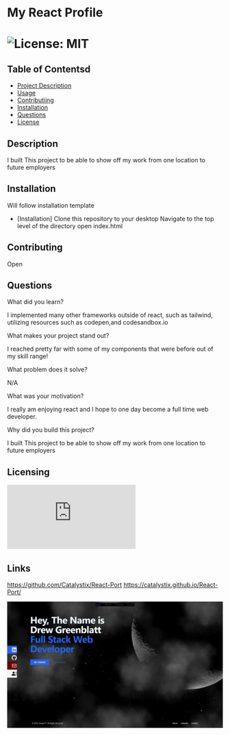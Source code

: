 
  
  # My React Profile

  # ![License: MIT](https://img.shields.io/badge/License-MIT-yellow.svg)

  ## Table of Contentsd
  - [Project Description](#Description)
  - [Usage](#Usage)
  - [Contributiing](#Contributing)
  - [Installation](#Installation)
  - [Questions](#Questions)
  - [License](#license)

  ## Description
  I built This project to be able to show off my work from one location to future employers

  ## Installation
  Will follow installation template
  - [Installation]
  Clone this repository to your desktop
  Navigate to the top level of the directory
  open index.html

  ## Contributing
  Open

  ## Questions
  What did you learn?

  I implemented many other frameworks outside of react, such as tailwind, utilizing resources such as codepen,and codesandbox.io

  What makes your project stand out?

  I reached pretty far with some of my components that were before out of my skill range!

  What problem does it solve?

  N/A

  What was your motivation?

  I really am enjoying react and I hope to one day become a full time web developer.

  Why did you build this project?
  
  I built This project to be able to show off my work from one location to future employers
 
  
  ## Licensing
   ![License: MIT](https://https://www.mit.edu/~amini/LICENSE.md) 

  ## Links
  https://github.com/Catalystix/React-Port
  https://catalystix.github.io/React-Port/

![Alt text](src/components/images/Port-%20SC.jpg)